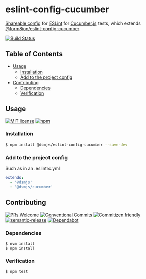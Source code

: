 # eslint-config-cucumber

[Shareable config](https://eslint.org/docs/developer-guide/shareable-configs#shareable-configs)
for [ESLint](https://eslint.org) for [Cucumber.js](https://github.com/cucumber/cucumber-js) tests,
which extends [@form8ion/eslint-config-cucumber](https://github.com/form8ion/eslint-config-cucumber)

<!--status-badges start -->

[![Build Status][ci-badge]][ci-link]

<!--status-badges end -->

## Table of Contents

* [Usage](#usage)
  * [Installation](#installation)
  * [Add to the project config](#add-to-the-project-config)
* [Contributing](#contributing)
  * [Dependencies](#dependencies)
  * [Verification](#verification)

## Usage

<!--consumer-badges start -->

[![MIT license][license-badge]][license-link]
[![npm][npm-badge]][npm-link]

<!--consumer-badges end -->

### Installation

```sh
$ npm install @dsmjs/eslint-config-cucumber --save-dev
```

### Add to the project config

Such as in an .eslintrc.yml

```yaml
extends:
  - '@dsmjs'
  - '@dsmjs/cucumber'
```

## Contributing

<!--contribution-badges start -->

[![PRs Welcome][PRs-badge]][PRs-link]
[![Conventional Commits][commit-convention-badge]][commit-convention-link]
[![Commitizen friendly][commitizen-badge]][commitizen-link]
[![semantic-release][semantic-release-badge]][semantic-release-link]
[![Dependabot][dependabot-badge]][dependabot-link]

<!--contribution-badges end -->

### Dependencies

```sh
$ nvm install
$ npm install
```

### Verification

```sh
$ npm test
```

[PRs-link]: http://makeapullrequest.com

[PRs-badge]: https://img.shields.io/badge/PRs-welcome-brightgreen.svg

[commit-convention-link]: https://conventionalcommits.org

[commit-convention-badge]: https://img.shields.io/badge/Conventional%20Commits-1.0.0-yellow.svg

[commitizen-link]: http://commitizen.github.io/cz-cli/

[commitizen-badge]: https://img.shields.io/badge/commitizen-friendly-brightgreen.svg

[semantic-release-link]: https://github.com/semantic-release/semantic-release

[semantic-release-badge]: https://img.shields.io/badge/%20%20%F0%9F%93%A6%F0%9F%9A%80-semantic--release-e10079.svg

[dependabot-link]: https://dependabot.com/

[dependabot-badge]: https://badgen.net/dependabot/dsmjs/eslint-config-cucumber/?icon=dependabot

[ci-link]: https://travis-ci.com/dsmjs/eslint-config-cucumber

[ci-badge]: https://img.shields.io/travis/com/dsmjs/eslint-config-cucumber/master.svg

[license-link]: LICENSE

[license-badge]: https://img.shields.io/github/license/dsmjs/eslint-config-cucumber.svg

[npm-link]: https://www.npmjs.com/package/@dsmjs/eslint-config-cucumber

[npm-badge]: https://img.shields.io/npm/v/@dsmjs/eslint-config-cucumber.svg
